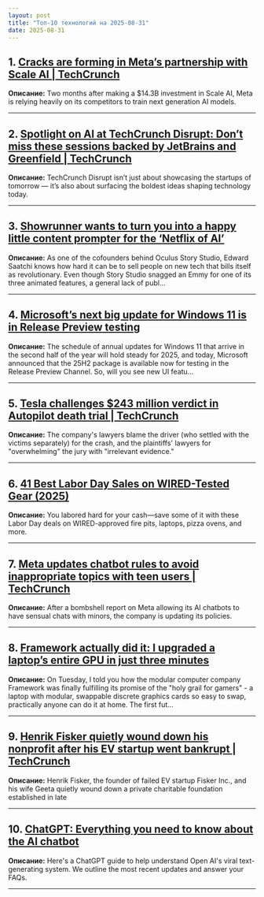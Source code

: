 ```yaml
---
layout: post
title: "Топ-10 технологий на 2025-08-31"
date: 2025-08-31
---
```


## 1. [Cracks are forming in Meta’s partnership with Scale AI | TechCrunch](https://techcrunch.com/2025/08/29/cracks-are-forming-in-metas-partnership-with-scale-ai/)

**Описание:** Two months after making a $14.3B investment in Scale AI, Meta is relying heavily on its competitors to train next generation AI models.

---

## 2. [Spotlight on AI at TechCrunch Disrupt: Don’t miss these sessions backed by JetBrains and Greenfield | TechCrunch](https://techcrunch.com/2025/08/29/spotlight-on-ai-at-techcrunch-disrupt-dont-miss-these-sessions-backed-by-jetbrains-and-greenfield/)

**Описание:** TechCrunch Disrupt isn’t just about showcasing the startups of tomorrow — it’s also about surfacing the boldest ideas shaping technology today.

---

## 3. [Showrunner wants to turn you into a happy little content prompter for the ‘Netflix of AI’](https://www.theverge.com/ai-artificial-intelligence/762594/fable-showrunner-edwatch-saatchi-interview)

**Описание:** As one of the cofounders behind Oculus Story Studio, Edward Saatchi knows how hard it can be to sell people on new tech that bills itself as revolutionary. Even though Story Studio snagged an Emmy for one of its three animated features, a general lack of publ…

---

## 4. [Microsoft’s next big update for Windows 11 is in Release Preview testing](https://www.theverge.com/microsoft-windows/768227/windows-11-25h2-release-preview-test)

**Описание:** The schedule of annual updates for Windows 11 that arrive in the second half of the year will hold steady for 2025, and today, Microsoft announced that the 25H2 package is available now for testing in the Release Preview Channel. So, will you see new UI featu…

---

## 5. [Tesla challenges $243 million verdict in Autopilot death trial | TechCrunch](https://techcrunch.com/2025/08/29/tesla-challenges-243-million-verdict-in-autopilot-death-trial/)

**Описание:** The company's lawyers blame the driver (who settled with the victims separately) for the crash, and the plaintiffs' lawyers for "overwhelming" the jury with "irrelevant evidence."

---

## 6. [41 Best Labor Day Sales on WIRED-Tested Gear (2025)](https://www.wired.com/story/best-labor-day-sales-deals-2025-1/)

**Описание:** You labored hard for your cash—save some of it with these Labor Day deals on WIRED-approved fire pits, laptops, pizza ovens, and more.

---

## 7. [Meta updates chatbot rules to avoid inappropriate topics with teen users | TechCrunch](https://techcrunch.com/2025/08/29/meta-updates-chatbot-rules-to-avoid-inappropriate-topics-with-teen-users/)

**Описание:** After a bombshell report on Meta allowing its AI chatbots to have sensual chats with minors, the company is updating its policies.

---

## 8. [Framework actually did it: I upgraded a laptop’s entire GPU in just three minutes](https://www.theverge.com/report/768083/framework-actually-did-it-i-upgraded-a-laptops-entire-gpu-in-just-three-minutes)

**Описание:** On Tuesday, I told you how the modular computer company Framework was finally fulfilling its promise of the "holy grail for gamers" - a laptop with modular, swappable discrete graphics cards so easy to swap, practically anyone can do it at home. The first fut…

---

## 9. [Henrik Fisker quietly wound down his nonprofit after his EV startup went bankrupt | TechCrunch](https://techcrunch.com/2025/08/29/henrik-fisker-quietly-wound-down-his-nonprofit-after-his-ev-startup-went-bankrupt/)

**Описание:** Henrik Fisker, the founder of failed EV startup Fisker Inc., and his wife Geeta quietly wound down a private charitable foundation established in late

---

## 10. [ChatGPT: Everything you need to know about the AI chatbot](https://techcrunch.com/2025/08/29/chatgpt-everything-to-know-about-the-ai-chatbot/)

**Описание:** Here's a ChatGPT guide to help understand Open AI's viral text-generating system. We outline the most recent updates and answer your FAQs.

---

